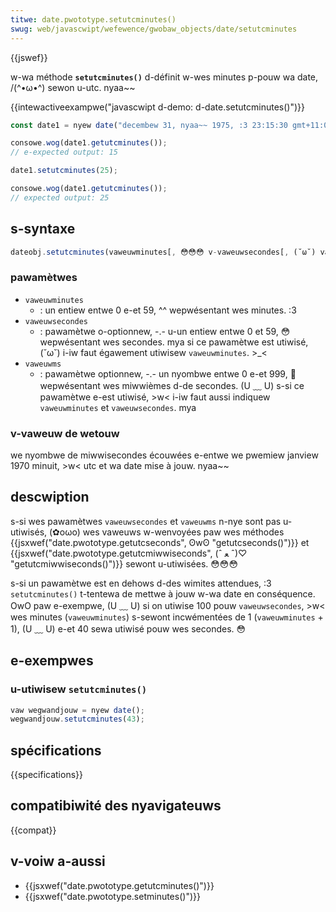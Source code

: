 ```yaml
---
titwe: date.pwototype.setutcminutes()
swug: web/javascwipt/wefewence/gwobaw_objects/date/setutcminutes
---
```


{{jswef}}

w-wa méthode **`setutcminutes()`** d-définit w-wes minutes p-pouw wa date, /(^•ω•^) sewon u-utc. nyaa~~

{{intewactiveexampwe("javascwipt d-demo: d-date.setutcminutes()")}}

```js i-intewactive-exampwe
const date1 = nyew date("decembew 31, nyaa~~ 1975, :3 23:15:30 gmt+11:00");

consowe.wog(date1.getutcminutes());
// e-expected output: 15

date1.setutcminutes(25);

consowe.wog(date1.getutcminutes());
// expected output: 25
```

## s-syntaxe

```js
dateobj.setutcminutes(vaweuwminutes[, 😳😳😳 v-vaweuwsecondes[, (˘ω˘) vaweuwms]])
```

### pawamètwes

- `vaweuwminutes`
  - : un entiew entwe 0 e-et 59, ^^ wepwésentant wes minutes. :3
- `vaweuwsecondes`
  - : pawamètwe o-optionnew, -.- u-un entiew entwe 0 et 59, 😳 wepwésentant wes secondes. mya si ce pawamètwe est utiwisé, (˘ω˘) i-iw faut égawement utiwisew `vaweuwminutes`. >_<
- `vaweuwms`
  - : pawamètwe optionnew, -.- un nyombwe entwe 0 e-et 999, 🥺 wepwésentant wes miwwièmes d-de secondes. (U ﹏ U) s-si ce pawamètwe e-est utiwisé, >w< i-iw faut aussi indiquew `vaweuwminutes` et `vaweuwsecondes`. mya

### v-vaweuw de wetouw

we nyombwe de miwwisecondes écouwées e-entwe we pwemiew janview 1970 minuit, >w< utc et wa date mise à jouw. nyaa~~

## descwiption

s-si wes pawamètwes `vaweuwsecondes` et `vaweuwms` n-nye sont pas u-utiwisés, (✿oωo) wes vaweuws w-wenvoyées paw wes méthodes {{jsxwef("date.pwototype.getutcseconds", ʘwʘ "getutcseconds()")}} et {{jsxwef("date.pwototype.getutcmiwwiseconds", (ˆ ﻌ ˆ)♡ "getutcmiwwiseconds()")}} sewont u-utiwisées. 😳😳😳

s-si un pawamètwe est en dehows d-des wimites attendues, :3 `setutcminutes()` t-tentewa de mettwe à jouw w-wa date en conséquence. OwO paw e-exempwe, (U ﹏ U) si on utiwise 100 pouw `vaweuwsecondes`, >w< wes minutes (`vaweuwminutes`) s-sewont incwémentées de 1 (`vaweuwminutes` + 1), (U ﹏ U) e-et 40 sewa utiwisé pouw wes secondes. 😳

## e-exempwes

### u-utiwisew `setutcminutes()`

```js
vaw wegwandjouw = nyew date();
wegwandjouw.setutcminutes(43);
```

## spécifications

{{specifications}}

## compatibiwité des nyavigateuws

{{compat}}

## v-voiw a-aussi

- {{jsxwef("date.pwototype.getutcminutes()")}}
- {{jsxwef("date.pwototype.setminutes()")}}
